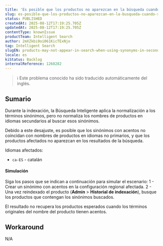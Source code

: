 ```yaml
---
title: 'Es posible que los productos no aparezcan en la búsqueda cuando se utilizan sinónimos en lenguas secundarias.'
slug: es-posible-que-los-productos-no-aparezcan-en-la-busqueda-cuando-se-utilizan-sinonimos-en-lenguas-secundarias
status: PUBLISHED
createdAt: 2025-08-12T17:19:25.705Z
updatedAt: 2025-08-12T17:19:25.705Z
contentType: knownIssue
productTeam: Intelligent Search
author: 2mXZkbi0oi061KicTExNjo
tag: Intelligent Search
slugEN: products-may-not-appear-in-search-when-using-synonyms-in-secondary-languages
locale: es
kiStatus: Backlog
internalReference: 1268282
---
```


>ℹ️ Este problema conocido ha sido traducido automáticamente del inglés.

## Sumario


Durante la indexación, la Búsqueda Inteligente aplica la normalización a los términos sinónimos, pero no normaliza los nombres de productos en idiomas secundarios al buscar esos sinónimos.

Debido a este desajuste, es posible que los sinónimos con acentos no coincidan con nombres de productos en idiomas no primarios, y que los productos afectados no aparezcan en los resultados de la búsqueda.

Idiomas afectados:

- `ca-ES` - catalán


#### Simulación


Siga los pasos que se indican a continuación para simular el escenario:
1 - Crear un sinónimo con acentos en la configuración regional afectada.
2 - Una vez reindexado el producto (**Admin** > **Historial de indexación**), busque los productos que contengan los sinónimos buscados.

El resultado no recupera los productos esperados cuando los términos originales del nombre del producto tienen acentos.

## Workaround


N/A


